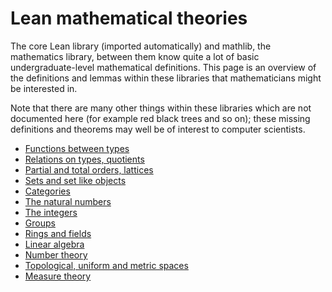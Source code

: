 # Lean mathematical theories

The core Lean library (imported automatically) and mathlib, the
mathematics library, between them know quite a lot of basic
undergraduate-level mathematical definitions. This page is an overview
of the definitions and lemmas within these libraries that
mathematicians might be interested in.

Note that there are many other things within these libraries which
are not documented here (for example red black trees and so on); these
missing definitions and theorems may well be of interest to computer
scientists.

* [Functions between types](theories/functions.md)
* [Relations on types, quotients](theories/relations.md)
* [Partial and total orders, lattices](theories/orders.md)
* [Sets and set like objects](theories/sets.md)
* [Categories](theories/category_theory.md)
* [The natural numbers](theories/naturals.md)
* [The integers](theories/integers.md)
* [Groups](theories/groups.md)
* [Rings and fields](theories/rings_fields.md)
* [Linear algebra](theories/linear_algebra.md)
* [Number theory](theories/number_theory.md)
* [Topological, uniform and metric spaces](theories/topology.md)
* [Measure theory](theories/measure.md)
